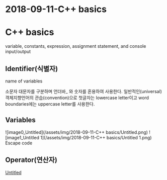 # 2018-09-11-C++ basics

# C++ basics

variable, constants, expression, assignment statement, and console input/output

## Identifier(식별자)

name of variables

소문자 대문자를 구분하며 언더바_ 와 숫자를 혼용하여 사용한다. 일반적인(universal) 객체지향언어의 관습(convention)으로 첫글자는 lowercase letter이고 word boundaries에는 uppercase letter를 사용한다.

## Variables

![image0_Untitled](/assets/img/2018-09-11-C++ basics/Untitled.png)
![image1_Untitled 1](/assets/img/2018-09-11-C++ basics/Untitled 1.png)
Escape code

## Operator(연산자)

[Untitled](2018-09-11-C++%20basics%20c0182c580a0d40a293e96a829b6eff3e/Untitled%20Database%20455d28b498034ab4bedd1a5a9d4ed80f.csv)